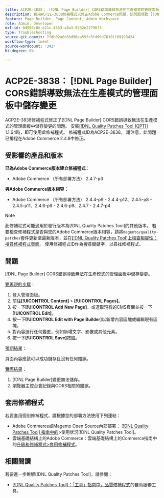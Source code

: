 ```yaml
---
title: ACP2E-3838： [!DNL Page Builder] CORS錯誤導致無法在生產模式的管理面板中儲存變更
description: 套用ACP2E-3838修補程式以修正Adobe Commerce問題，該問題導致 [!DNL Page Builder] CORS錯誤無法在生產模式中將變更儲存在管理面板中。
feature: Page Builder, Page Content, Admin Workspace
role: Admin, Developer
exl-id: 0d590c0e-e21c-4553-a0a3-9332e22796f3
type: Troubleshooting
source-git-commit: 7fdb02a6d89d50ea593c5fd99d78101f89198424
workflow-type: tm+mt
source-wordcount: '342'
ht-degree: 0%

---
```


# ACP2E-3838： [!DNL Page Builder] CORS錯誤導致無法在生產模式的管理面板中儲存變更

ACP2E-3838修補程式修正了[!DNL Page Builder] CORS錯誤導致無法在生產模式的管理面板中儲存變更的問題。 安裝[[!DNL Quality Patches Tool (QPT)]](/help/tools/quality-patches-tool/quality-patches-tool-to-self-serve-quality-patches.md) 1.1.64時，即可使用此修補程式。 修補程式ID為ACP2E-3838。 請注意，此問題已排程在Adobe Commerce 2.4.8中修正。

## 受影響的產品和版本

**已為Adobe Commerce版本建立修補程式：**

* Adobe Commerce （所有部署方法） 2.4.7-p3

**與Adobe Commerce版本相容：**

* Adobe Commerce （所有部署方法） 2.4.4-p9 - 2.4.4-p12、2.4.5-p8 - 2.4.5-p11、2.4.6-p6 - 2.4.6-p9、2.4.7 - 2.4.7-p4

>[!NOTE]
>
>此修補程式可能適用於發行版本為[!DNL Quality Patches Tool]的其他版本。 若要檢查修補程式是否與您的Adobe Commerce版本相容，請將`magento/quality-patches`套件更新至最新版本，並在[[!DNL Quality Patches Tool]上檢查相容性：搜尋修補程式頁面](https://experienceleague.adobe.com/tools/commerce-quality-patches/index.html?lang=zh-Hant)。 使用修補程式ID作為搜尋關鍵字，以尋找修補程式。

## 問題

[!DNL Page Builder] CORS錯誤導致無法在生產模式的管理面板中儲存變更。

<u>要再現的步驟</u>：

1. 登入管理面板。
1. 前往&#x200B;**[!UICONTROL Content]** > **[!UICONTROL Pages]**。
1. 按一下&#x200B;**[!UICONTROL Add New Page]**，或選取現有的CMS頁面並按一下&#x200B;**[!UICONTROL Edit]**。
1. 按一下&#x200B;**[!UICONTROL Edit with Page Builder]**&#x200B;以新增內容區塊或編輯現有區塊。
1. 對內容進行任何變更，例如新增文字、影像或其他元素。
1. 按一下&#x200B;**[!UICONTROL Save]**&#x200B;按鈕。

<u>預期結果</u>：

頁面內容應該可以成功儲存且沒有任何錯誤。

<u>實際結果</u>：

1. [!DNL Page Builder]變更無法儲存。
1. 瀏覽器主控台會記錄與CORS相關的錯誤。

## 套用修補程式

若要套用個別修補程式，請根據您的部署方法使用下列連結：

* Adobe Commerce或Magento Open Source內部部署： [[!DNL Quality Patches Tool] 指南中的](/help/tools/quality-patches-tool/usage.md)>使用狀況[!DNL Quality Patches Tool]。
* 雲端基礎結構上的Adobe Commerce：雲端基礎結構上的Commerce指南中的[升級和修補程式>套用修補程式](https://experienceleague.adobe.com/docs/commerce-cloud-service/user-guide/develop/upgrade/apply-patches.html?lang=zh-Hant)。

## 相關閱讀

若要進一步瞭解[!DNL Quality Patches Tool]，請參閱：

* [[!DNL Quality Patches Tool]：「工具」指南中，品質修補程式](/help/tools/quality-patches-tool/quality-patches-tool-to-self-serve-quality-patches.md)的自助服務工具。
